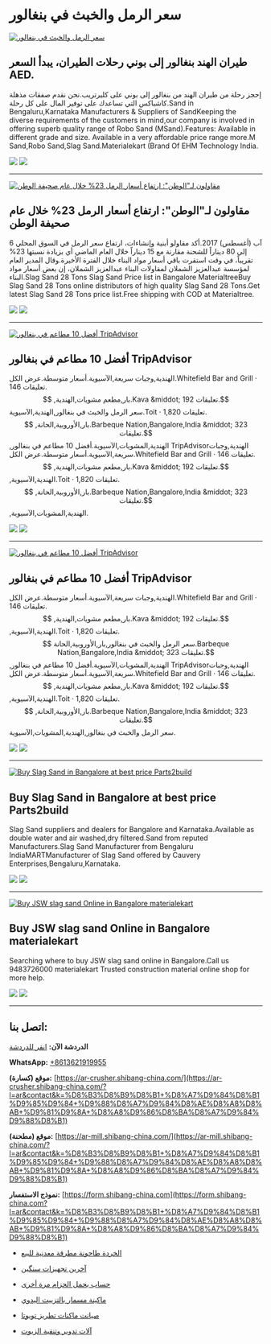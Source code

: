 # سعر الرمل والخبث في بنغالور

<a href="https://swt.shibang-china.com/?l=ar&img&k=%D8%B3%D8%B9%D8%B1+%D8%A7%D9%84%D8%B1%D9%85%D9%84+%D9%88%D8%A7%D9%84%D8%AE%D8%A8%D8%AB+%D9%81%D9%8A+%D8%A8%D9%86%D8%BA%D8%A7%D9%84%D9%88%D8%B1" target="_blank">![سعر الرمل والخبث في بنغالور](http://static.shibang-china.com/all-800x300/1112.jpg)</a>

## طيران الهند بنغالور إلى بوني رحلات الطيران، يبدأ السعر AED.
إحجز رحلة من طيران الهند من بنغالور إلى بوني على كليرتريب.نحن نقدم صفقات مذهلة كاشباكس التي تساعدك على توفير المال على كل رحلة.Sand in Bengaluru,Karnataka Manufacturers &amp; Suppliers of SandKeeping the diverse requirements of the customers in mind,our company is involved in offering superb quality range of Robo Sand (MSand).Features: Available in different grade and size. Available in a very affordable price range more.M Sand,Robo Sand,Slag Sand.Materialekart (Brand Of EHM Technology India.


<a href="https://whatsapp.shibangsoft.com/WhatsApp.php" target="_blank" title="WhatsApp">![](http://static.shibang-china.com/icon/whatsapp.png)</a> <a href="https://swt.shibang-china.com/?l=ar&icon&k=%D8%B3%D8%B9%D8%B1+%D8%A7%D9%84%D8%B1%D9%85%D9%84+%D9%88%D8%A7%D9%84%D8%AE%D8%A8%D8%AB+%D9%81%D9%8A+%D8%A8%D9%86%D8%BA%D8%A7%D9%84%D9%88%D8%B1" target="_blank">![](http://static.shibang-china.com/icon/chat-ar.png)</a>

---

<a href="https://swt.shibang-china.com/?l=ar&img&k=%D8%B3%D8%B9%D8%B1+%D8%A7%D9%84%D8%B1%D9%85%D9%84+%D9%88%D8%A7%D9%84%D8%AE%D8%A8%D8%AB+%D9%81%D9%8A+%D8%A8%D9%86%D8%BA%D8%A7%D9%84%D9%88%D8%B1" target="_blank">![مقاولون لـ&quot;الوطن&quot;: ارتفاع أسعار الرمل 23% خلال عام صحيفة الوطن](http://static.shibang-china.com/all-800x300/394.jpg)</a>

## مقاولون لـ&quot;الوطن&quot;: ارتفاع أسعار الرمل 23% خلال عام صحيفة الوطن
6 آب (أغسطس) 2017.أكد مقاولو أبنية وإنشاءات، ارتفاع سعر الرمل في السوق المحلي إلى 80 ديناراً للشحنة مقارنة مع 15 ديناراً خلال العام الماضي أي بزيادة نسبتها 23% تقريباً، في وقت استقرت باقي أسعار مواد البناء خلال الفترة الأخيرة.وقال المدير العام لمؤسسة عبدالعزيز الشملان لمقاولات البناء عبدالعزيز الشملان، إن بعض أسعار مواد البناء.Slag Sand 28 Tons Slag Sand Price list in Bangalore MaterialtreeBuy Slag Sand 28 Tons online distributors of high quality Slag Sand 28 Tons.Get latest Slag Sand 28 Tons price list.Free shipping with COD at Materialtree.


<a href="https://whatsapp.shibangsoft.com/WhatsApp.php" target="_blank" title="WhatsApp">![](http://static.shibang-china.com/icon/whatsapp.png)</a> <a href="https://swt.shibang-china.com/?l=ar&icon&k=%D8%B3%D8%B9%D8%B1+%D8%A7%D9%84%D8%B1%D9%85%D9%84+%D9%88%D8%A7%D9%84%D8%AE%D8%A8%D8%AB+%D9%81%D9%8A+%D8%A8%D9%86%D8%BA%D8%A7%D9%84%D9%88%D8%B1" target="_blank">![](http://static.shibang-china.com/icon/chat-ar.png)</a>

---

<a href="https://swt.shibang-china.com/?l=ar&img&k=%D8%B3%D8%B9%D8%B1+%D8%A7%D9%84%D8%B1%D9%85%D9%84+%D9%88%D8%A7%D9%84%D8%AE%D8%A8%D8%AB+%D9%81%D9%8A+%D8%A8%D9%86%D8%BA%D8%A7%D9%84%D9%88%D8%B1" target="_blank">![أفضل 10 مطاعم في بنغالور TripAdvisor](http://static.shibang-china.com/all-800x300/1300.jpg)</a>

## أفضل 10 مطاعم في بنغالور TripAdvisor
الهندية,وجبات سريعة,الآسيوية.أسعار متوسطة.عرض الكل.Whitefield Bar and Grill &middot; 146 تعليقات.$$ ,بار,مطعم مشويات,الهندية.Kava &middot; 192 تعليقات.$$ سعر الرمل والخبث في بنغالور,الهندية,الآسيوية.Toit &middot; 1,820 تعليقات.$$ ,بار,الأوروبية,الحانة.Barbeque Nation,Bangalore,India &middot; 323 تعليقات.$$ ,الهندية,المشويات,الآسيوية.أفضل 10 مطاعم في بنغالور TripAdvisorالهندية,وجبات سريعة,الآسيوية.أسعار متوسطة.عرض الكل.Whitefield Bar and Grill &middot; 146 تعليقات.$$ ,بار,مطعم مشويات,الهندية.Kava &middot; 192 تعليقات.$$ ,الهندية,الآسيوية.Toit &middot; 1,820 تعليقات.$$ ,بار,الأوروبية,الحانة.Barbeque Nation,Bangalore,India &middot; 323 تعليقات.$$ ,الهندية,المشويات,الآسيوية.


<a href="https://whatsapp.shibangsoft.com/WhatsApp.php" target="_blank" title="WhatsApp">![](http://static.shibang-china.com/icon/whatsapp.png)</a> <a href="https://swt.shibang-china.com/?l=ar&icon&k=%D8%B3%D8%B9%D8%B1+%D8%A7%D9%84%D8%B1%D9%85%D9%84+%D9%88%D8%A7%D9%84%D8%AE%D8%A8%D8%AB+%D9%81%D9%8A+%D8%A8%D9%86%D8%BA%D8%A7%D9%84%D9%88%D8%B1" target="_blank">![](http://static.shibang-china.com/icon/chat-ar.png)</a>

---

<a href="https://swt.shibang-china.com/?l=ar&img&k=%D8%B3%D8%B9%D8%B1+%D8%A7%D9%84%D8%B1%D9%85%D9%84+%D9%88%D8%A7%D9%84%D8%AE%D8%A8%D8%AB+%D9%81%D9%8A+%D8%A8%D9%86%D8%BA%D8%A7%D9%84%D9%88%D8%B1" target="_blank">![أفضل 10 مطاعم في بنغالور TripAdvisor](http://static.shibang-china.com/all-800x300/1041.jpg)</a>

## أفضل 10 مطاعم في بنغالور TripAdvisor
الهندية,وجبات سريعة,الآسيوية.أسعار متوسطة.عرض الكل.Whitefield Bar and Grill &middot; 146 تعليقات.$$ ,بار,مطعم مشويات,الهندية.Kava &middot; 192 تعليقات.$$ ,الهندية,الآسيوية.Toit &middot; 1,820 تعليقات.$$ سعر الرمل والخبث في بنغالور,بار,الأوروبية,الحانة.Barbeque Nation,Bangalore,India &middot; 323 تعليقات.$$ ,الهندية,المشويات,الآسيوية.أفضل 10 مطاعم في بنغالور TripAdvisorالهندية,وجبات سريعة,الآسيوية.أسعار متوسطة.عرض الكل.Whitefield Bar and Grill &middot; 146 تعليقات.$$ ,بار,مطعم مشويات,الهندية.Kava &middot; 192 تعليقات.$$ ,الهندية,الآسيوية.Toit &middot; 1,820 تعليقات.$$ ,بار,الأوروبية,الحانة.Barbeque Nation,Bangalore,India &middot; 323 تعليقات.$$ سعر الرمل والخبث في بنغالور,الهندية,المشويات,الآسيوية.


<a href="https://whatsapp.shibangsoft.com/WhatsApp.php" target="_blank" title="WhatsApp">![](http://static.shibang-china.com/icon/whatsapp.png)</a> <a href="https://swt.shibang-china.com/?l=ar&icon&k=%D8%B3%D8%B9%D8%B1+%D8%A7%D9%84%D8%B1%D9%85%D9%84+%D9%88%D8%A7%D9%84%D8%AE%D8%A8%D8%AB+%D9%81%D9%8A+%D8%A8%D9%86%D8%BA%D8%A7%D9%84%D9%88%D8%B1" target="_blank">![](http://static.shibang-china.com/icon/chat-ar.png)</a>

---

<a href="https://swt.shibang-china.com/?l=ar&img&k=%D8%B3%D8%B9%D8%B1+%D8%A7%D9%84%D8%B1%D9%85%D9%84+%D9%88%D8%A7%D9%84%D8%AE%D8%A8%D8%AB+%D9%81%D9%8A+%D8%A8%D9%86%D8%BA%D8%A7%D9%84%D9%88%D8%B1" target="_blank">![Buy Slag Sand in Bangalore at best price Parts2build](http://static.shibang-china.com/all-800x300/1097.jpg)</a>

## Buy Slag Sand in Bangalore at best price Parts2build
Slag Sand suppliers and dealers for Bangalore and Karnataka.Available as double water and air washed,dry filtered.Sand from reputed Manufacturers.Slag Sand Manufacturer from Bengaluru IndiaMARTManufacturer of Slag Sand offered by Cauvery Enterprises,Bengaluru,Karnataka.


<a href="https://whatsapp.shibangsoft.com/WhatsApp.php" target="_blank" title="WhatsApp">![](http://static.shibang-china.com/icon/whatsapp.png)</a> <a href="https://swt.shibang-china.com/?l=ar&icon&k=%D8%B3%D8%B9%D8%B1+%D8%A7%D9%84%D8%B1%D9%85%D9%84+%D9%88%D8%A7%D9%84%D8%AE%D8%A8%D8%AB+%D9%81%D9%8A+%D8%A8%D9%86%D8%BA%D8%A7%D9%84%D9%88%D8%B1" target="_blank">![](http://static.shibang-china.com/icon/chat-ar.png)</a>

---

<a href="https://swt.shibang-china.com/?l=ar&img&k=%D8%B3%D8%B9%D8%B1+%D8%A7%D9%84%D8%B1%D9%85%D9%84+%D9%88%D8%A7%D9%84%D8%AE%D8%A8%D8%AB+%D9%81%D9%8A+%D8%A8%D9%86%D8%BA%D8%A7%D9%84%D9%88%D8%B1" target="_blank">![Buy JSW slag sand Online in Bangalore materialekart](http://static.shibang-china.com/all-800x300/36.jpg)</a>

## Buy JSW slag sand Online in Bangalore materialekart
Searching where to buy JSW slag sand online in Bangalore.Call us 9483726000 materialekart Trusted construction material online shop for more help.

<a href="https://whatsapp.shibangsoft.com/WhatsApp.php" target="_blank" title="WhatsApp">![](http://static.shibang-china.com/icon/whatsapp.png)</a> <a href="https://swt.shibang-china.com/?l=ar&icon&k=%D8%B3%D8%B9%D8%B1+%D8%A7%D9%84%D8%B1%D9%85%D9%84+%D9%88%D8%A7%D9%84%D8%AE%D8%A8%D8%AB+%D9%81%D9%8A+%D8%A8%D9%86%D8%BA%D8%A7%D9%84%D9%88%D8%B1" target="_blank">![](http://static.shibang-china.com/icon/chat-ar.png)</a>

---
## اتصل بنا:

**الدردشة الآن:** [انقر للدردشة](https://swt.shibang-china.com?l=ar&contact&k=%D8%B3%D8%B9%D8%B1+%D8%A7%D9%84%D8%B1%D9%85%D9%84+%D9%88%D8%A7%D9%84%D8%AE%D8%A8%D8%AB+%D9%81%D9%8A+%D8%A8%D9%86%D8%BA%D8%A7%D9%84%D9%88%D8%B1)

**WhatsApp:**  [+8613621919955](https://whatsapp.shibangsoft.com/WhatsApp.php)

**موقع (كسارة):** [https://ar-crusher.shibang-china.com/](https://ar-crusher.shibang-china.com/?l=ar&contact&k=%D8%B3%D8%B9%D8%B1+%D8%A7%D9%84%D8%B1%D9%85%D9%84+%D9%88%D8%A7%D9%84%D8%AE%D8%A8%D8%AB+%D9%81%D9%8A+%D8%A8%D9%86%D8%BA%D8%A7%D9%84%D9%88%D8%B1)

**موقع (مطحنة):** [https://ar-mill.shibang-china.com/](https://ar-mill.shibang-china.com/?l=ar&contact&k=%D8%B3%D8%B9%D8%B1+%D8%A7%D9%84%D8%B1%D9%85%D9%84+%D9%88%D8%A7%D9%84%D8%AE%D8%A8%D8%AB+%D9%81%D9%8A+%D8%A8%D9%86%D8%BA%D8%A7%D9%84%D9%88%D8%B1)

**نموذج الاستفسار:** [https://form.shibang-china.com](https://form.shibang-china.com?l=ar&contact&k=%D8%B3%D8%B9%D8%B1+%D8%A7%D9%84%D8%B1%D9%85%D9%84+%D9%88%D8%A7%D9%84%D8%AE%D8%A8%D8%AB+%D9%81%D9%8A+%D8%A8%D9%86%D8%BA%D8%A7%D9%84%D9%88%D8%B1)

* [الخردة طاحونة مطرقة معدنية للبيع](../24/%D8%A7%D9%84%D8%AE%D8%B1%D8%AF%D8%A9%20%D8%B7%D8%A7%D8%AD%D9%88%D9%86%D8%A9%20%D9%85%D8%B7%D8%B1%D9%82%D8%A9%20%D9%85%D8%B9%D8%AF%D9%86%D9%8A%D8%A9%20%D9%84%D9%84%D8%A8%D9%8A%D8%B9.md)

* [آخرین تجهیزات سنگین](../21/%D8%A2%D8%AE%D8%B1%DB%8C%D9%86%20%D8%AA%D8%AC%D9%87%DB%8C%D8%B2%D8%A7%D8%AA%20%D8%B3%D9%86%DA%AF%DB%8C%D9%86.md)

* [حساب يحمل الحزام مرة أخرى](../21/%D8%AD%D8%B3%D8%A7%D8%A8%20%D9%8A%D8%AD%D9%85%D9%84%20%D8%A7%D9%84%D8%AD%D8%B2%D8%A7%D9%85%20%D9%85%D8%B1%D8%A9%20%D8%A3%D8%AE%D8%B1%D9%89.md)

* [ماكينة مسمار بالتزييت اليدوي](../22/%D9%85%D8%A7%D9%83%D9%8A%D9%86%D8%A9%20%D9%85%D8%B3%D9%85%D8%A7%D8%B1%20%D8%A8%D8%A7%D9%84%D8%AA%D8%B2%D9%8A%D9%8A%D8%AA%20%D8%A7%D9%84%D9%8A%D8%AF%D9%88%D9%8A.md)

* [صيانت ماكنات تطريز تويوتا](../21/%D8%B5%D9%8A%D8%A7%D9%86%D8%AA%20%D9%85%D8%A7%D9%83%D9%86%D8%A7%D8%AA%20%D8%AA%D8%B7%D8%B1%D9%8A%D8%B2%20%D8%AA%D9%88%D9%8A%D9%88%D8%AA%D8%A7.md)

* [آلات تدوير وتنقية الزيوت](../21/%D8%A2%D9%84%D8%A7%D8%AA%20%D8%AA%D8%AF%D9%88%D9%8A%D8%B1%20%D9%88%D8%AA%D9%86%D9%82%D9%8A%D8%A9%20%D8%A7%D9%84%D8%B2%D9%8A%D9%88%D8%AA.md)